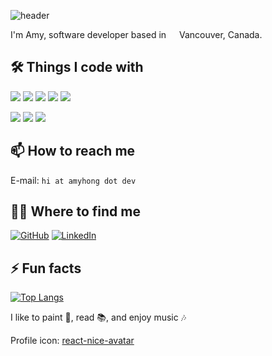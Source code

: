 ![header](https://capsule-render.vercel.app/api?type=waving&fontAlign=77&fontAlignY=40&height=200&section=header&text=Hi%20there%20👋🏻&color=gradient)

I'm Amy, software developer based in <img src="https://cdn-icons-png.flaticon.com/512/197/197430.png" width="13"/> Vancouver, Canada.

## 🛠 Things I code with

<img src="https://img.shields.io/badge/Ruby-CC342D?style=flat-square&logo=Ruby&logoColor=white"/> <img src="https://img.shields.io/badge/Ruby on Rails-CC0000?style=flat-square&logo=RubyOnRails&logoColor=white"/> <img src="https://img.shields.io/badge/Python-3776AB?style=flat-square&logo=Python&logoColor=white"/> <img src="https://img.shields.io/badge/PostgreSQL-4169E1?style=flat-square&logo=PostgreSQL&logoColor=white"/> <img src="https://img.shields.io/badge/Git-F05032?style=flat-square&logo=Git&logoColor=white"/>

<img src="https://img.shields.io/badge/JavaScript-F7DF1E?style=flat-square&logo=JavaScript&logoColor=black"/> <img src="https://img.shields.io/badge/CoffeeScript-2F2625?style=flat-square&logo=CoffeeScript&logoColor=white"/> <img src="https://img.shields.io/badge/Backbone.js-0071B5?style=flat-square&logo=Backbone.js&logoColor=white"/>

## 📫 How to reach me

E-mail: `hi at amyhong dot dev`

## 👋🏻 Where to find me

<a href="https://github.com/AmyHong52" rel="noopener noreferrer nofollow" target="_blank"><img alt="GitHub" src="https://img.shields.io/badge/GitHub-%2312100E.svg?&style=for-the-badge&logo=Github&logoColor=white" /></a> <a href="https://www.linkedin.com/in/AmyHong0502" rel="noopener noreferrer nofollow" target="_blank"><img alt="LinkedIn" src="https://img.shields.io/badge/linkedin-%230077B5.svg?&style=for-the-badge&logo=linkedin&logoColor=white" /></a>

## ⚡️ Fun facts

[![Top Langs](https://github-readme-stats.vercel.app/api/top-langs/?username=AmyHong52&layout=compact)](https://github.com/anuraghazra/github-readme-stats)

I like to paint 🎨, read 📚, and enjoy music 🎶

Profile icon: [react-nice-avatar](https://github.com/dapilab/react-nice-avatar)
